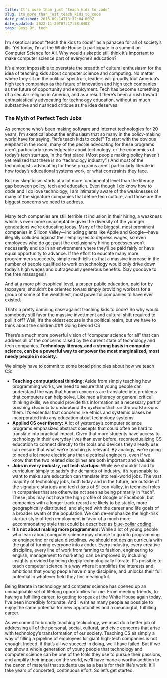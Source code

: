 ```yaml
---
title: It's more than just "teach kids to code"
slug: its_more_than_just_teach_kids_to_code
date_published: 2016-09-14T13:32:04.000Z
date_updated: 2022-11-20T07:17:58.000Z
tags: Best Of, tech
---
```


I’m skeptical about “teach the kids to code!” as a panacea for all of society’s ills. Yet today, I’m at the White House to participate in a summit on Computer Science for All. Why would a skeptic still think it’s important to make computer science part of everyone’s education?

It’s almost impossible to overstate the breadth of cultural enthusiasm for the idea of teaching kids about computer science and computing. No matter where they sit on the political spectrum, leaders will proudly tout America’s high tech companies as the future of innovation and high tech companies as the future of opportunity and employment. Tech has become something of a secular religion in America, and as a result there’s been a rush toward enthusiastically advocating for technology education, without as much substantive and nuanced critique as the idea deserves.

### The Myth of Perfect Tech Jobs

As someone who’s been making software and Internet technologies for 20 years, I’m skeptical about the enthusiasm that so many in the policy-making world have for saying, “let’s teach kids to code!” To start with the obvious elephant in the room, many of the people advocating for these programs aren’t particularly knowledgeable about technology, or the economics of today’s tech startups, in the first place. (Most people making policy haven’t yet realized that there is no “technology industry”.) And most of the technologists advocating for these programs aren’t particularly literate in how today’s educational systems work, or what constraints they face.

But my skepticism starts at a lot more fundamental level than the literacy gap between policy, tech and education. Even though I do know how to code and I do love technology, I am intimately aware of the weaknesses of many of the signature companies that define tech culture, and those are the biggest concerns we need to address.

---

Many tech companies are still terrible at inclusion in their hiring, a weakness which is even more unacceptable given the diversity of the younger generations we’re educating today. Many of the biggest, most prominent companies in Silicon Valley—including giants like Apple and Google—have illegally colluded against their employees to depress wages, so even employees who do get past the exclusionary hiring processes won’t necessarily end up in an environment where they’ll be paid fairly or have equal opportunity to advance. If the effort to educate many more programmers succeeds, simple math tells us that a massive increase in the number of people qualified to work on technology would only drive down today’s high wages and outrageously generous benefits. (Say goodbye to the free massages!)

And at a more philosophical level, a proper public education, paid for by taxpayers, shouldn’t be oriented toward simply providing workers for a group of some of the wealthiest, most powerful companies to have ever existed.

That’s a pretty damning case against teaching kids to code? So why would somebody still favor the massive investment and cultural shift required to pull it off? Well, it’s the oldest excuse in the political realm, but we have to think about the children.### Going beyond CS

There’s a much more powerful vision of “computer science for all” that can address all of the concerns raised by the current state of technology and tech companies. **Technology literacy, and a strong basis in computer science, can be a powerful way to empower the most marginalized, most needy people in society.**

We simply have to commit to some broad principles about how we teach CS:

- **Teaching computational thinking:** Aside from simply teaching how programming works, we need to ensure that young people can understand the way that human concerns are translated into problems that computers can help solve. Like media literacy or general critical thinking skills, we should provide this information as a necessary part of teaching students to understand the systems that run the world around them. It’s essential that concerns like ethics and systemic biases be incorporated into any education about technology systems.
- **Applied CS over theory:** A lot of yesterday’s computer science programs emphasized abstract concepts that could often be hard to translate into practical impact. Given that more students have access to technology in their everyday lives than ever before, recontextualizing CS education to connect directly to the tools and devices they already use can ensure that what we’re teaching is relevant. By analogy, we’re going to need a lot more electricians than electrical engineers, even if we know that the two related disciplines are both important and valuable.
- **Jobs in every industry, not tech startups:** While we shouldn’t add to curriculum simply to satisfy the demands of industry, it’s reasonable to want to make sure education can translate into real-world jobs. The vast majority of technology jobs, both today and in the future, are outside of the signature startups and tech titans of Silicon Valley, in technical roles in companies that are otherwise not seen as being primarily in “tech”. These jobs may not have the high profile of Google or Facebook, but companies with a longer track record are likely to be stable, more geographically distributed, and aligned with the career and life goals of a broader swath of the population. We can de-emphasize the high-risk startup style of tech employment in favor of a much more accommodating style that could be described as [blue-collar coding](__GHOST_URL__/2012/10/the-blue-collar-coder.html).
- **It’s not about making more programmers:** While a lot of young people who learn about computer science may choose to go into programming or engineering or related disciplines, we should not design curricula with the goal of turning everyone into a coder. Every industry, every creative discipline, every line of work from farming to fashion, engineering to english, management to marketing, can be improved by including insights provided by being deeply technologically literate. It’s possible to teach computer science in a way where it amplifies the interests and ambitions that young people have in any discipline, and unlocks their full potential in whatever field they find meaningful.

Being literate in technology and computer science has opened up an unimaginable set of lifelong opportunities for me. From meeting friends, to having a fulfilling career, to getting to speak at the White House again today, I’ve been incredibly fortunate. And I want as many people as possible to enjoy the same potential for new opportunities and a meaningful, fulfilling career.

As we commit to broadly teaching technology, we must do a better job of addressing all of the personal, social, cultural, and civic concerns that arise with technology’s transformation of our society. Teaching CS as simply a way of filling a pipeline of employees for giant high-tech companies is not enough. Indeed, if that’s all we succeed in doing, we’ll have failed. But if we can show a whole generation of young people that technology and computer science can be one of the tools they use to pursue their passions, and amplify their impact on the world, we’ll have made a worthy addition to the canon of material that students use as a basis for their life’s work. It’ll take years of concerted, continuous effort. So let’s get started.
